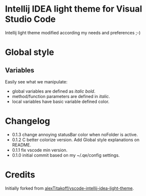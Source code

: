 # Intellij IDEA light theme for Visual Studio Code

Intellij light theme modified according my needs and preferences ;-)

# Global style

## Variables

Easily see what we manipulate:
- global variables are defined as _italic bold_.
- method/function parameters are defined in _italic_.
- local variables have basic variable defined color.

# Changelog
- 0.1.3 change annoying statusBar color when noFolder is active.
- 0.1.2 C better colorize version. Add Global style explanations on README.
- 0.1.1 fix vscode min version.
- 0.1.0 initial commit based on my ~/.qe/config settings.

# Credits

Initially forked from [alexTitakoff/vscode-intellij-idea-light-theme](https://github.com/alexTitakoff/vscode-intellij-idea-light-theme).

